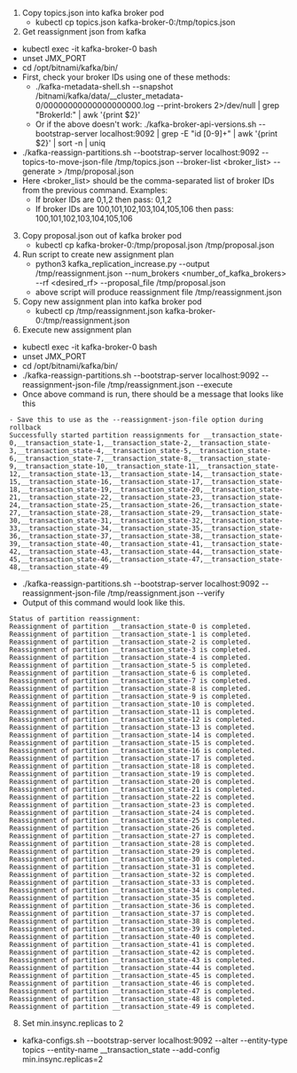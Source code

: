 1. Copy topics.json into kafka broker pod
   - kubectl cp topics.json kafka-broker-0:/tmp/topics.json
2. Get reassignment json from kafka
  - kubectl exec -it kafka-broker-0 bash
  - unset JMX_PORT
  - cd /opt/bitnami/kafka/bin/
  - First, check your broker IDs using one of these methods:
    - ./kafka-metadata-shell.sh --snapshot /bitnami/kafka/data/__cluster_metadata-0/00000000000000000000.log --print-brokers 2>/dev/null | grep "BrokerId:" | awk '{print $2}'
    - Or if the above doesn't work: ./kafka-broker-api-versions.sh --bootstrap-server localhost:9092 | grep -E "id [0-9]+" | awk '{print $2}' | sort -n | uniq
  - ./kafka-reassign-partitions.sh --bootstrap-server localhost:9092 --topics-to-move-json-file /tmp/topics.json --broker-list <broker_list> --generate > /tmp/proposal.json
  - Here <broker_list> should be the comma-separated list of broker IDs from the previous command. Examples:
    - If broker IDs are 0,1,2 then pass: 0,1,2
    - If broker IDs are 100,101,102,103,104,105,106 then pass: 100,101,102,103,104,105,106
3. Copy proposal.json out of kafka broker pod
   - kubectl cp kafka-broker-0:/tmp/proposal.json /tmp/proposal.json
4. Run script to create new assignment plan
   - python3 kafka_replication_increase.py --output /tmp/reassignment.json --num_brokers <number_of_kafka_brokers> --rf <desired_rf> --proposal_file /tmp/proposal.json
   - above script will produce reassignment file /tmp/reassignment.json
5. Copy new assignment plan into kafka broker pod
   - kubectl cp /tmp/reassignment.json kafka-broker-0:/tmp/reassignment.json
6. Execute new assignment plan
  - kubectl exec -it kafka-broker-0 bash
  - unset JMX_PORT
  - cd /opt/bitnami/kafka/bin/
  - ./kafka-reassign-partitions.sh --bootstrap-server localhost:9092 --reassignment-json-file /tmp/reassignment.json --execute
  - Once above command is run, there should be a message that looks like this
  ```
  - Save this to use as the --reassignment-json-file option during rollback
Successfully started partition reassignments for __transaction_state-0,__transaction_state-1,__transaction_state-2,__transaction_state-3,__transaction_state-4,__transaction_state-5,__transaction_state-6,__transaction_state-7,__transaction_state-8,__transaction_state-9,__transaction_state-10,__transaction_state-11,__transaction_state-12,__transaction_state-13,__transaction_state-14,__transaction_state-15,__transaction_state-16,__transaction_state-17,__transaction_state-18,__transaction_state-19,__transaction_state-20,__transaction_state-21,__transaction_state-22,__transaction_state-23,__transaction_state-24,__transaction_state-25,__transaction_state-26,__transaction_state-27,__transaction_state-28,__transaction_state-29,__transaction_state-30,__transaction_state-31,__transaction_state-32,__transaction_state-33,__transaction_state-34,__transaction_state-35,__transaction_state-36,__transaction_state-37,__transaction_state-38,__transaction_state-39,__transaction_state-40,__transaction_state-41,__transaction_state-42,__transaction_state-43,__transaction_state-44,__transaction_state-45,__transaction_state-46,__transaction_state-47,__transaction_state-48,__transaction_state-49

  ```
  - ./kafka-reassign-partitions.sh --bootstrap-server localhost:9092 --reassignment-json-file /tmp/reassignment.json --verify
  - Output of this command would look like this.
  ```
Status of partition reassignment:
Reassignment of partition __transaction_state-0 is completed.
Reassignment of partition __transaction_state-1 is completed.
Reassignment of partition __transaction_state-2 is completed.
Reassignment of partition __transaction_state-3 is completed.
Reassignment of partition __transaction_state-4 is completed.
Reassignment of partition __transaction_state-5 is completed.
Reassignment of partition __transaction_state-6 is completed.
Reassignment of partition __transaction_state-7 is completed.
Reassignment of partition __transaction_state-8 is completed.
Reassignment of partition __transaction_state-9 is completed.
Reassignment of partition __transaction_state-10 is completed.
Reassignment of partition __transaction_state-11 is completed.
Reassignment of partition __transaction_state-12 is completed.
Reassignment of partition __transaction_state-13 is completed.
Reassignment of partition __transaction_state-14 is completed.
Reassignment of partition __transaction_state-15 is completed.
Reassignment of partition __transaction_state-16 is completed.
Reassignment of partition __transaction_state-17 is completed.
Reassignment of partition __transaction_state-18 is completed.
Reassignment of partition __transaction_state-19 is completed.
Reassignment of partition __transaction_state-20 is completed.
Reassignment of partition __transaction_state-21 is completed.
Reassignment of partition __transaction_state-22 is completed.
Reassignment of partition __transaction_state-23 is completed.
Reassignment of partition __transaction_state-24 is completed.
Reassignment of partition __transaction_state-25 is completed.
Reassignment of partition __transaction_state-26 is completed.
Reassignment of partition __transaction_state-27 is completed.
Reassignment of partition __transaction_state-28 is completed.
Reassignment of partition __transaction_state-29 is completed.
Reassignment of partition __transaction_state-30 is completed.
Reassignment of partition __transaction_state-31 is completed.
Reassignment of partition __transaction_state-32 is completed.
Reassignment of partition __transaction_state-33 is completed.
Reassignment of partition __transaction_state-34 is completed.
Reassignment of partition __transaction_state-35 is completed.
Reassignment of partition __transaction_state-36 is completed.
Reassignment of partition __transaction_state-37 is completed.
Reassignment of partition __transaction_state-38 is completed.
Reassignment of partition __transaction_state-39 is completed.
Reassignment of partition __transaction_state-40 is completed.
Reassignment of partition __transaction_state-41 is completed.
Reassignment of partition __transaction_state-42 is completed.
Reassignment of partition __transaction_state-43 is completed.
Reassignment of partition __transaction_state-44 is completed.
Reassignment of partition __transaction_state-45 is completed.
Reassignment of partition __transaction_state-46 is completed.
Reassignment of partition __transaction_state-47 is completed.
Reassignment of partition __transaction_state-48 is completed.
Reassignment of partition __transaction_state-49 is completed.
  ```
8.  Set min.insync.replicas to 2
  - kafka-configs.sh --bootstrap-server localhost:9092 --alter --entity-type topics --entity-name __transaction_state  --add-config min.insync.replicas=2

